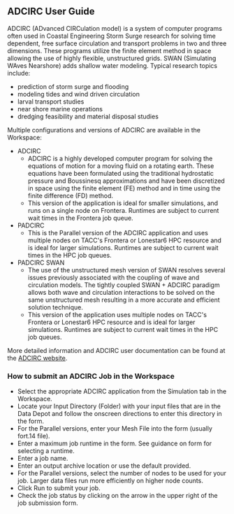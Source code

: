 ## ADCIRC User Guide

ADCIRC (ADvanced CIRCulation model) is a system of computer programs often used in Coastal Engineering Storm Surge research for solving time dependent, free surface circulation and transport problems in two and three dimensions. These programs utilize the finite element method in space allowing the use of highly flexible, unstructured grids. SWAN (Simulating WAves Nearshore) adds shallow water modeling. Typical research topics include:

<ul>
	<li>prediction of storm surge and flooding</li>
	<li>modeling tides and wind driven circulation</li>
	<li>larval transport studies</li>
	<li>near shore marine operations</li>
	<li>dredging feasibility and material disposal studies</li>
</ul>

Multiple configurations and versions of ADCIRC are available in the Workspace:

<ul>
	<li>ADCIRC
	<ul>
		<li>ADCIRC is a highly developed computer program for solving the equations of motion for a moving fluid on a rotating earth. These equations have been formulated using the traditional hydrostatic pressure and Boussinesq approximations and have been discretized in space using the finite element (FE) method and in time using the finite difference (FD) method.</li>
		<li>This version of the application is ideal for smaller simulations, and runs on a single node on Frontera. Runtimes are subject to current wait times in the Frontera job queue.</li>
	</ul>
	</li>
	<li>PADCIRC
	<ul>
		<li>This is the Parallel version of the ADCIRC application and uses multiple nodes on TACC's Frontera or Lonestar6 HPC resource and is ideal for larger simulations. Runtimes are subject to current wait times in the HPC job queues.</li>
	</ul>
	</li>
	<li>PADCIRC SWAN
	<ul>
		<li>The use of the unstructured mesh version of SWAN resolves several issues previously associated with the coupling of wave and circulation models. The tightly coupled SWAN + ADCIRC paradigm allows both wave and circulation interactions to be solved on the same unstructured mesh resulting in a more accurate and efficient solution technique. </li>
		<li>This version of the application uses multiple nodes on TACC's Frontera or Lonestar6 HPC resource and is ideal for larger simulations. Runtimes are subject to current wait times in the HPC job queues.</li>
	</ul>
	</li>
</ul>

More detailed information and ADCIRC user documentation can be found at the <a href="http://adcirc.org/" target="_blank">ADCIRC website</a>.  


### How to submit an ADCIRC Job in the Workspace

<ul>
	<li>Select the appropriate ADCIRC application from the Simulation tab in the Workspace.</li>
	<li>Locate your Input Directory (Folder) with your input files that are in the Data Depot and follow the onscreen directions to enter this directory in the form.</li>
	<li>For the Parallel versions, enter your Mesh File into the form (usually fort.14 file).</li>
	<li>Enter a maximum job runtime in the form. See guidance on form for selecting a runtime.</li>
	<li>Enter a job name.</li>
	<li>Enter an output archive location or use the default provided.</li>
	<li>For the Parallel versions, select the number of nodes to be used for your job. Larger data files run more efficiently on higher node counts.</li>
	<li>Click Run to submit your job.</li>
	<li>Check the job status by clicking on the arrow in the upper right of the job submission form.</li>
</ul>
